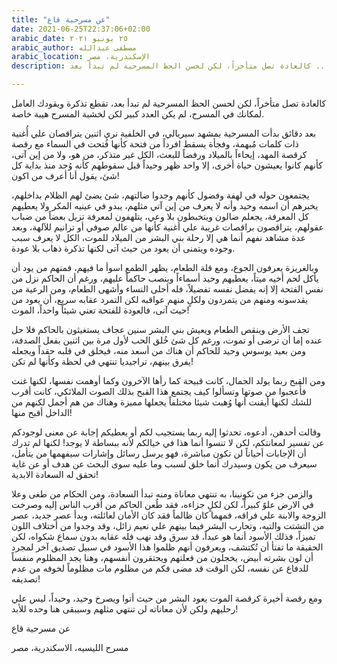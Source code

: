 ```yaml
---
title: "عن مسرحية قاع"
date: 2021-06-25T22:37:06+02:00
arabic_date: ٢٥ يونيو ٢٠٢١
arabic_author: مصطفى عبدالله
arabic_location: الإسكندرية، مصر
description: كالعادة تصل متأخراً، لكن لحسن الحظ المسرحية لم تبدأ بعد ..

---
```


كالعادة تصل متأخراً، لكن لحسن الحظ المسرحية لم تبدأ بعد، تقطع تذكرة ويقودك العامل لمكانك في المسرح، لم يكن العدد كبير لكن لخشبة المسرح هيبة خاصة.

بعد دقائق بدأت المسرحية بمشهد سيريالي، في الخلفية نري اثنين يتراقصان علي أُغنية ذات كلمات مُبهمة، وفجأة يسقط افرداً من فتحة كأنها فُتحت في السماء مع رقصة كرقصة المهد، إيحاءاً بالميلاد ورفضاً للبعث، الكل غير متذكر، من هو، ولا من إين آتى، كأنهم كانوا يعيشون حياة أخرى، إلا واحد ظهر وحيداً قبل سقوطهم كأنه وُجد منذ بداية كل شئ، يقول أنا أعرف من اكون!

يجتمعون حوله في لهفة وفضول كأنهم وجدوا ضالتهم، شئ يضئ لهم الظلام بداخلهم، يخبرهم أن اسمه وحيد وأنه لا يعرف من إين آتي مثلهم، يبدو في عينيه المكر ولا يعطيهم كل المعرفة، يجعلم ضالون ويتخبطون بلا وعي، يتلهفون لمعرفة تزيل بعضاً من ضباب عقولهم، يتراقصون براقصات غريبة علي أغنية كأنها من عالم صوفي أو ترانيم للآلهة، وبعد عدة مشاهد نفهم أنما هي إلا رحلة بني البشر من الميلاد للموت، الكل لا يعرف سبب وجوده ويتمنى أن يعود من حيث آتى لكنها تذكرة ذهاب بلا عودة.

وبالغريزة يعرفون الجوع، ومع قلة الطعام، يظهر الطمع اسوأ ما فيهم، فمنهم من يود أن يأكل لحم أخيه ميتاً، يعطيهم وحيد أسماءاً وينصب حاكماً عليهم، ورغم أن الحاكم نزل من نفس الفتحة إلا إنه يفضل نفسه تفضيلاً، فله أحلى النساء وأشهى الطعام، ومن الرعية من يقدسونه ومنهم من يتمردون ولكلٍ منهم عواقبه لكن التمرد عقابه سريع، أن يعود من حيث آتى، فالعودة للفتحة تعني شيئاً واحداً، الموت!

تجف الأرض وينقص الطعام ويعيش بني البشر سنين عجاف يستغيثون بالحاكم فلا حل عنده إما أن ترضى أو تموت، ورغم كل شئ خُلق الحب لأول مرة بين اثنين بفعل الصدفة، ومن بعيد يوسوس وحيد للحاكم أن هناك من أسعد منه، فيخلق في قلبه حقداً ويجعله يفرق بينهم، تراجيديا تنتهي في لحظة وكأنها لم تكن!

ومن القبح ربما يولد الجمال، كانت قبيحة كما رأها الآخرون وكما أوهمت نفسها، لكنها غنت فأُعجبوا من صوتها وتسألوا كيف يجتمع هذا القبح بذلك الصوت الملائكي، كانت أقرب للشك لكنها أيقنت أنها وُهبت شيئا مختلفاً يجعلها مميزة وهناك من هم أجمل لكنهم من الداخل أقبح منها!

وقالت أحدهن، أدعوه، تحدثوا إليه ربما يستجيب لكم أو يعطيكم إجابة عن معنى لوجودكم عن تفسير لمعانتكم، لكن لا تنسوا أنما هذا في خيالكم لأنه ببساطة لا يوجد! لكنها لم تدرك أن الإجابات أحياناً لن تكون مباشرة، فهو يرسل رسائل وإشارات سيفهمها من يتأمل، سيعرف من يكون وسيدرك أنما خلق لسبب وما عليه سوى البحث عن هدف أو عن غاية تحقق له السعادة الابدية!

والزمن جزء من تكونينا، به تنتهي معاناة ومنه تبدأ السعادة، ومن الحكام من طغى وعلا في الارض علوً كبيراً، لكن لكلٍ جزاءه، فقد طُعن الحاكم من أقرب الناس إليه وصرخت الزوجة والابنة علي فراقه، فمهما كان ظالماً فقد كان الأمان لعائلته، وبدأ عصر جديد، عصر من التشتت والتيه، وتحارب البشر فيما بينهم علي نعيم زائل، وقد وجدوا من أختلاف اللون تميزاً، فذلك الأسود أنما هو عبداً، قد سرق وقد نهب فله عقابه بدون سماع شكواه، لكن الحقيقة ما تفتأ أن تُكتشف، ويعرفون أنهم ظلموا هذا الأسود في سبيل تصديق آخر لمجرد أن لون بشرته أبيض، يخجلون من فعلتهم ويحتقرون أنفسهم، وهنا يجد المظلوم منفساً للدفاع عن نفسه، لكن الوقت قد مضى فكم من مظلوم مات مظلوماً لخوفه من عدم تصديقه!

ومع رقصة أخيرة كرقصة الموت يعود البشر من حيث أتوا ويصرخ وحيد، وحيداً، ليس علي رحليهم ولكن لأن معاناته لن تنتهي مثلهم وسيبقى هنا وحده للأبد!

عن مسرحية قاع

مسرح الليسيه، الاسكندرية، مصر
